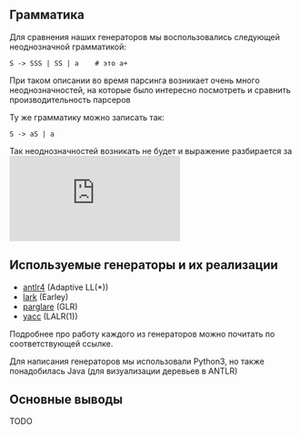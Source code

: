 ## Грамматика
Для сравнения наших генераторов мы воспользовались следующей неоднозначной грамматикой:
```
S -> SSS | SS | a    # это a+
```
При таком описании во время парсинга возникает очень много неоднозначностей, на которые было интересно посмотреть и сравнить производительность парсеров


Ту же грамматику можно записать так:
```
S -> aS | a
```
Так неоднозначностей возникать не будет и выражение разбирается за ![equation](https://latex.codecogs.com/png.latex?%5Cbg_white%20%5Csmall%20%5Cmathcal%7BO%7D%28n%29)

## Используемые генераторы и их реализации
* [antlr4](https://github.com/alexbuyan/fl-2021-hse-win/tree/proj/antlr4) (Adaptive LL(*))
* [lark](https://github.com/alexbuyan/fl-2021-hse-win/tree/proj/lark) (Earley)
* [parglare](https://github.com/alexbuyan/fl-2021-hse-win/tree/proj/parglare) (GLR)
* [yacc](https://github.com/alexbuyan/fl-2021-hse-win/blob/proj/yacc/) (LALR(1))

Подробнее про работу каждого из генераторов можно почитать по соответствующей ссылке.

Для написания генераторов мы использовали Python3, но также понадобилась Java (для визуализации деревьев в ANTLR)

## Основные выводы
TODO